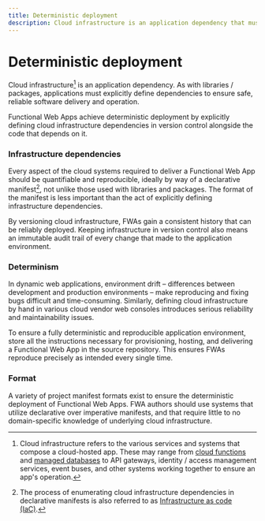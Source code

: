 ```yaml
---
title: Deterministic deployment
description: Cloud infrastructure is an application dependency that must always be explicitly defined to ensure safe, reliable software delivery and operation.
---
```

# Deterministic deployment

Cloud infrastructure[^1] is an application dependency. As with libraries / packages, applications must explicitly define dependencies to ensure safe, reliable software delivery and operation.

Functional Web Apps achieve deterministic deployment by explicitly defining cloud infrastructure dependencies in version control alongside the code that depends on it.


### Infrastructure dependencies

Every aspect of the cloud systems required to deliver a Functional Web App should be quantifiable and reproducible, ideally by way of a declarative manifest[^2], not unlike those used with libraries and packages. The format of the manifest is less important than the act of explicitly defining infrastructure dependencies.

By versioning cloud infrastructure, FWAs gain a consistent history that can be reliably deployed. Keeping infrastructure in version control also means an immutable audit trail of every change that made to the application environment.


### Determinism

In dynamic web applications, environment drift – differences between development and production environments – make reproducing and fixing bugs difficult and time-consuming. Similarly, defining cloud infrastructure by hand in various cloud vendor web consoles introduces serious reliability and maintainability issues.

To ensure a fully deterministic and reproducible application environment, store all the instructions necessary for provisioning, hosting, and delivering a Functional Web App in the source repository. This ensures FWAs reproduce precisely as intended every single time.


### Format

A variety of project manifest formats exist to ensure the deterministic deployment of Functional Web Apps. FWA authors should use systems that utilize declarative over imperative manifests, and that require little to no domain-specific knowledge of underlying cloud infrastructure.


[^1]: Cloud infrastructure refers to the various services and systems that compose a cloud-hosted app. These may range from [cloud functions](/cloud-functions) and [managed databases](/managed-database) to API gateways, identity / access management services, event buses, and other systems working together to ensure an app's operation.
[^2]: The process of enumerating cloud infrastructure dependencies in declarative manifests is also referred to as [Infrastructure as code (IaC)](https://en.wikipedia.org/wiki/Infrastructure_as_code).

